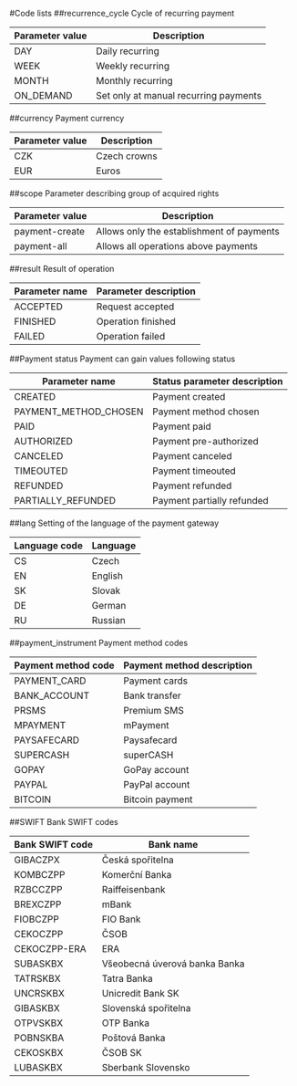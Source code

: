 #Code lists
##recurrence_cycle
Cycle of recurring payment

Parameter value|Description
-----------------|-----
DAY| Daily recurring
WEEK| Weekly recurring
MONTH| Monthly recurring
ON_DEMAND| Set only at manual recurring payments


##currency
Payment currency

Parameter value|Description
------------------|-----
CZK | Czech crowns
EUR | Euros

##scope
Parameter describing group of acquired rights

Parameter value|Description
-------|-----
payment-create|Allows only the establishment of payments
payment-all|Allows all operations above payments

##result
Result of operation

Parameter name|Parameter description
---------------|---------------
ACCEPTED| Request accepted 
FINISHED| Operation finished
FAILED| Operation failed

##Payment status 
Payment can gain values following status

Parameter name|Status parameter description
-----------|---------------------
CREATED|Payment created 
PAYMENT_METHOD_CHOSEN|Payment method chosen
PAID|Payment paid
AUTHORIZED|Payment pre-authorized
CANCELED|Payment canceled
TIMEOUTED|Payment timeouted
REFUNDED|Payment refunded
PARTIALLY_REFUNDED|Payment partially refunded

##lang
Setting of the language of the payment gateway

Language code|Language
----------|-----
CS| Czech
EN| English
SK| Slovak
DE| German
RU| Russian

##payment_instrument
Payment method codes

Payment method code|Payment method description
-------------------|---------------------
PAYMENT_CARD| Payment cards
BANK_ACCOUNT| Bank transfer
PRSMS|Premium SMS
MPAYMENT|mPayment
PAYSAFECARD|Paysafecard
SUPERCASH|superCASH
GOPAY|GoPay account
PAYPAL|PayPal account
BITCOIN| Bitcoin payment

##SWIFT
Bank SWIFT codes

Bank SWIFT code|Bank name
---------|-----------
GIBACZPX| Česká spořitelna
​​KOMBCZPP| Komerční Banka
RZBCCZPP| Raiffeisenbank
BREXCZPP| mBank
FIOBCZPP| FIO Bank
CEKOCZPP| ČSOB
CEKOCZPP-ERA| ERA 
SUBASKBX| Všeobecná úverová banka Banka
TATRSKBX| Tatra Banka
UNCRSKBX| Unicredit Bank SK
GIBASKBX| Slovenská spořitelna
OTPVSKBX| OTP Banka
POBNSKBA| Poštová Banka
CEKOSKBX| ČSOB SK
LUBASKBX| Sberbank Slovensko
